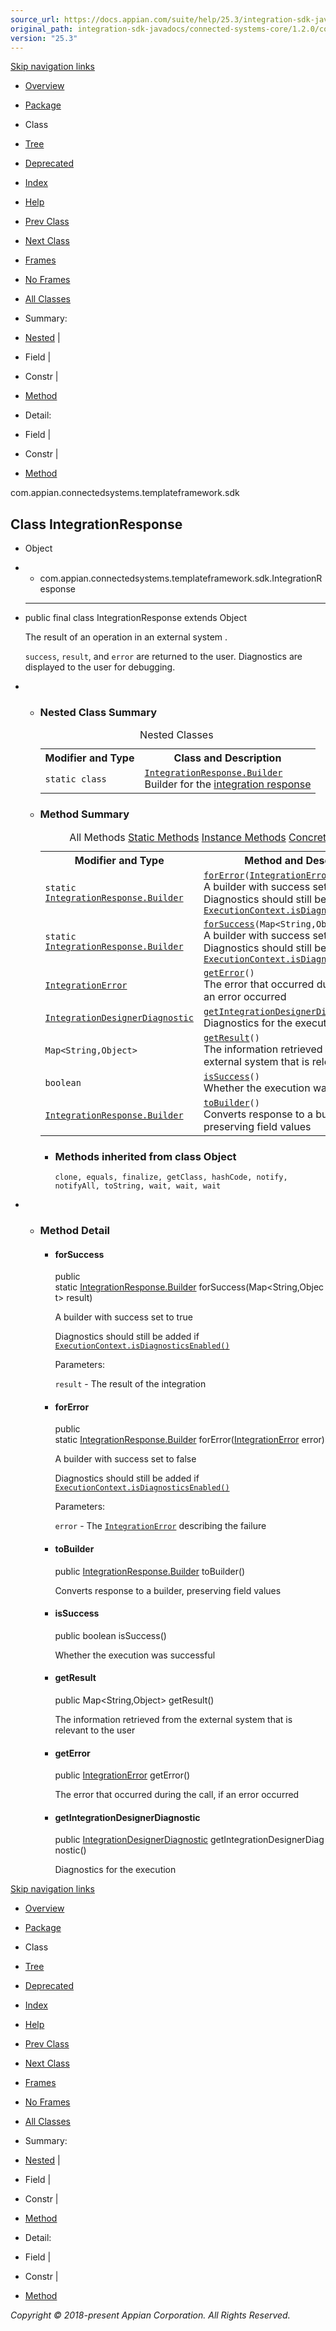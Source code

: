 ```yaml
---
source_url: https://docs.appian.com/suite/help/25.3/integration-sdk-javadocs/connected-systems-core/1.2.0/com/appian/connectedsystems/templateframework/sdk/IntegrationResponse.html
original_path: integration-sdk-javadocs/connected-systems-core/1.2.0/com/appian/connectedsystems/templateframework/sdk/IntegrationResponse.html
version: "25.3"
---
```


[Skip navigation links](#skip.navbar.top "Skip navigation links")

-   [Overview](../../../../../overview-summary.html)
-   [Package](package-summary.html)
-   Class
-   [Tree](package-tree.html)
-   [Deprecated](../../../../../deprecated-list.html)
-   [Index](../../../../../index-all.html)
-   [Help](../../../../../help-doc.html)

-   [Prev Class](../../../../../com/appian/connectedsystems/templateframework/sdk/IntegrationError.IntegrationErrorBuilder.html "class in com.appian.connectedsystems.templateframework.sdk")
-   [Next Class](../../../../../com/appian/connectedsystems/templateframework/sdk/IntegrationResponse.Builder.html "class in com.appian.connectedsystems.templateframework.sdk")

-   [Frames](../../../../../index.html?com/appian/connectedsystems/templateframework/sdk/IntegrationResponse.html)
-   [No Frames](IntegrationResponse.html)

-   [All Classes](../../../../../allclasses-noframe.html)

-   Summary: 
-   [Nested](#nested.class.summary) | 
-   Field | 
-   Constr | 
-   [Method](#method.summary)

-   Detail: 
-   Field | 
-   Constr | 
-   [Method](#method.detail)

com.appian.connectedsystems.templateframework.sdk

## Class IntegrationResponse

-   Object
-   -   com.appian.connectedsystems.templateframework.sdk.IntegrationResponse

-   * * *

    public final class IntegrationResponse
    extends Object

    The result of an operation in an external system .

    `success`, `result`, and `error` are returned to the user. Diagnostics are displayed to the user for debugging.

-   -   ### Nested Class Summary

        <table class="memberSummary" border="0" cellpadding="3" cellspacing="0" summary="Nested Class Summary table, listing nested classes, and an explanation"><caption><span>Nested Classes</span><span class="tabEnd">&nbsp;</span></caption><tbody><tr><th class="colFirst" scope="col">Modifier and Type</th><th class="colLast" scope="col">Class and Description</th></tr><tr class="altColor"><td class="colFirst"><code>static class&nbsp;</code></td><td class="colLast"><code><span class="memberNameLink"><a href="../../../../../com/appian/connectedsystems/templateframework/sdk/IntegrationResponse.Builder.html" title="class in com.appian.connectedsystems.templateframework.sdk">IntegrationResponse.Builder</a></span></code><div class="block">Builder for the <a href="../../../../../com/appian/connectedsystems/templateframework/sdk/IntegrationResponse.html" title="class in com.appian.connectedsystems.templateframework.sdk">integration response</a></div></td></tr></tbody></table>

    -   ### Method Summary

        <table class="memberSummary" border="0" cellpadding="3" cellspacing="0" summary="Method Summary table, listing methods, and an explanation"><caption><span id="t0" class="activeTableTab"><span>All Methods</span><span class="tabEnd">&nbsp;</span></span><span id="t1" class="tableTab"><span><a href="javascript:show(1);">Static Methods</a></span><span class="tabEnd">&nbsp;</span></span><span id="t2" class="tableTab"><span><a href="javascript:show(2);">Instance Methods</a></span><span class="tabEnd">&nbsp;</span></span><span id="t4" class="tableTab"><span><a href="javascript:show(8);">Concrete Methods</a></span><span class="tabEnd">&nbsp;</span></span></caption><tbody><tr><th class="colFirst" scope="col">Modifier and Type</th><th class="colLast" scope="col">Method and Description</th></tr><tr id="i0" class="altColor"><td class="colFirst"><code>static <a href="../../../../../com/appian/connectedsystems/templateframework/sdk/IntegrationResponse.Builder.html" title="class in com.appian.connectedsystems.templateframework.sdk">IntegrationResponse.Builder</a></code></td><td class="colLast"><code><span class="memberNameLink"><a href="../../../../../com/appian/connectedsystems/templateframework/sdk/IntegrationResponse.html#forError-com.appian.connectedsystems.templateframework.sdk.IntegrationError-">forError</a></span>(<a href="../../../../../com/appian/connectedsystems/templateframework/sdk/IntegrationError.html" title="class in com.appian.connectedsystems.templateframework.sdk">IntegrationError</a>&nbsp;error)</code><div class="block">A builder with success set to false Diagnostics should still be added if <a href="../../../../../com/appian/connectedsystems/templateframework/sdk/ExecutionContext.html#isDiagnosticsEnabled--"><code>ExecutionContext.isDiagnosticsEnabled()</code></a></div></td></tr><tr id="i1" class="rowColor"><td class="colFirst"><code>static <a href="../../../../../com/appian/connectedsystems/templateframework/sdk/IntegrationResponse.Builder.html" title="class in com.appian.connectedsystems.templateframework.sdk">IntegrationResponse.Builder</a></code></td><td class="colLast"><code><span class="memberNameLink"><a href="../../../../../com/appian/connectedsystems/templateframework/sdk/IntegrationResponse.html#forSuccess-java.util.Map-">forSuccess</a></span>(Map&lt;String,Object&gt;&nbsp;result)</code><div class="block">A builder with success set to true Diagnostics should still be added if <a href="../../../../../com/appian/connectedsystems/templateframework/sdk/ExecutionContext.html#isDiagnosticsEnabled--"><code>ExecutionContext.isDiagnosticsEnabled()</code></a></div></td></tr><tr id="i2" class="altColor"><td class="colFirst"><code><a href="../../../../../com/appian/connectedsystems/templateframework/sdk/IntegrationError.html" title="class in com.appian.connectedsystems.templateframework.sdk">IntegrationError</a></code></td><td class="colLast"><code><span class="memberNameLink"><a href="../../../../../com/appian/connectedsystems/templateframework/sdk/IntegrationResponse.html#getError--">getError</a></span>()</code><div class="block">The error that occurred during the call, if an error occurred</div></td></tr><tr id="i3" class="rowColor"><td class="colFirst"><code><a href="../../../../../com/appian/connectedsystems/templateframework/sdk/diagnostics/IntegrationDesignerDiagnostic.html" title="class in com.appian.connectedsystems.templateframework.sdk.diagnostics">IntegrationDesignerDiagnostic</a></code></td><td class="colLast"><code><span class="memberNameLink"><a href="../../../../../com/appian/connectedsystems/templateframework/sdk/IntegrationResponse.html#getIntegrationDesignerDiagnostic--">getIntegrationDesignerDiagnostic</a></span>()</code><div class="block">Diagnostics for the execution</div></td></tr><tr id="i4" class="altColor"><td class="colFirst"><code>Map&lt;String,Object&gt;</code></td><td class="colLast"><code><span class="memberNameLink"><a href="../../../../../com/appian/connectedsystems/templateframework/sdk/IntegrationResponse.html#getResult--">getResult</a></span>()</code><div class="block">The information retrieved from the external system that is relevant to the user</div></td></tr><tr id="i5" class="rowColor"><td class="colFirst"><code>boolean</code></td><td class="colLast"><code><span class="memberNameLink"><a href="../../../../../com/appian/connectedsystems/templateframework/sdk/IntegrationResponse.html#isSuccess--">isSuccess</a></span>()</code><div class="block">Whether the execution was successful</div></td></tr><tr id="i6" class="altColor"><td class="colFirst"><code><a href="../../../../../com/appian/connectedsystems/templateframework/sdk/IntegrationResponse.Builder.html" title="class in com.appian.connectedsystems.templateframework.sdk">IntegrationResponse.Builder</a></code></td><td class="colLast"><code><span class="memberNameLink"><a href="../../../../../com/appian/connectedsystems/templateframework/sdk/IntegrationResponse.html#toBuilder--">toBuilder</a></span>()</code><div class="block">Converts response to a builder, preserving field values</div></td></tr></tbody></table>

        -   ### Methods inherited from class Object

            `clone, equals, finalize, getClass, hashCode, notify, notifyAll, toString, wait, wait, wait`

-   -   ### Method Detail

        -   #### forSuccess

            public static [IntegrationResponse.Builder](../../../../../com/appian/connectedsystems/templateframework/sdk/IntegrationResponse.Builder.html "class in com.appian.connectedsystems.templateframework.sdk") forSuccess(Map<String,Object> result)

            A builder with success set to true

            Diagnostics should still be added if [`ExecutionContext.isDiagnosticsEnabled()`](../../../../../com/appian/connectedsystems/templateframework/sdk/ExecutionContext.html#isDiagnosticsEnabled--)

            Parameters:

            `result` - The result of the integration

        -   #### forError

            public static [IntegrationResponse.Builder](../../../../../com/appian/connectedsystems/templateframework/sdk/IntegrationResponse.Builder.html "class in com.appian.connectedsystems.templateframework.sdk") forError([IntegrationError](../../../../../com/appian/connectedsystems/templateframework/sdk/IntegrationError.html "class in com.appian.connectedsystems.templateframework.sdk") error)

            A builder with success set to false

            Diagnostics should still be added if [`ExecutionContext.isDiagnosticsEnabled()`](../../../../../com/appian/connectedsystems/templateframework/sdk/ExecutionContext.html#isDiagnosticsEnabled--)

            Parameters:

            `error` - The [`IntegrationError`](../../../../../com/appian/connectedsystems/templateframework/sdk/IntegrationError.html "class in com.appian.connectedsystems.templateframework.sdk") describing the failure

        -   #### toBuilder

            public [IntegrationResponse.Builder](../../../../../com/appian/connectedsystems/templateframework/sdk/IntegrationResponse.Builder.html "class in com.appian.connectedsystems.templateframework.sdk") toBuilder()

            Converts response to a builder, preserving field values

        -   #### isSuccess

            public boolean isSuccess()

            Whether the execution was successful

        -   #### getResult

            public Map<String,Object> getResult()

            The information retrieved from the external system that is relevant to the user

        -   #### getError

            public [IntegrationError](../../../../../com/appian/connectedsystems/templateframework/sdk/IntegrationError.html "class in com.appian.connectedsystems.templateframework.sdk") getError()

            The error that occurred during the call, if an error occurred

        -   #### getIntegrationDesignerDiagnostic

            public [IntegrationDesignerDiagnostic](../../../../../com/appian/connectedsystems/templateframework/sdk/diagnostics/IntegrationDesignerDiagnostic.html "class in com.appian.connectedsystems.templateframework.sdk.diagnostics") getIntegrationDesignerDiagnostic()

            Diagnostics for the execution

[Skip navigation links](#skip.navbar.bottom "Skip navigation links")

-   [Overview](../../../../../overview-summary.html)
-   [Package](package-summary.html)
-   Class
-   [Tree](package-tree.html)
-   [Deprecated](../../../../../deprecated-list.html)
-   [Index](../../../../../index-all.html)
-   [Help](../../../../../help-doc.html)

-   [Prev Class](../../../../../com/appian/connectedsystems/templateframework/sdk/IntegrationError.IntegrationErrorBuilder.html "class in com.appian.connectedsystems.templateframework.sdk")
-   [Next Class](../../../../../com/appian/connectedsystems/templateframework/sdk/IntegrationResponse.Builder.html "class in com.appian.connectedsystems.templateframework.sdk")

-   [Frames](../../../../../index.html?com/appian/connectedsystems/templateframework/sdk/IntegrationResponse.html)
-   [No Frames](IntegrationResponse.html)

-   [All Classes](../../../../../allclasses-noframe.html)

-   Summary: 
-   [Nested](#nested.class.summary) | 
-   Field | 
-   Constr | 
-   [Method](#method.summary)

-   Detail: 
-   Field | 
-   Constr | 
-   [Method](#method.detail)

_Copyright © 2018-present Appian Corporation. All Rights Reserved._